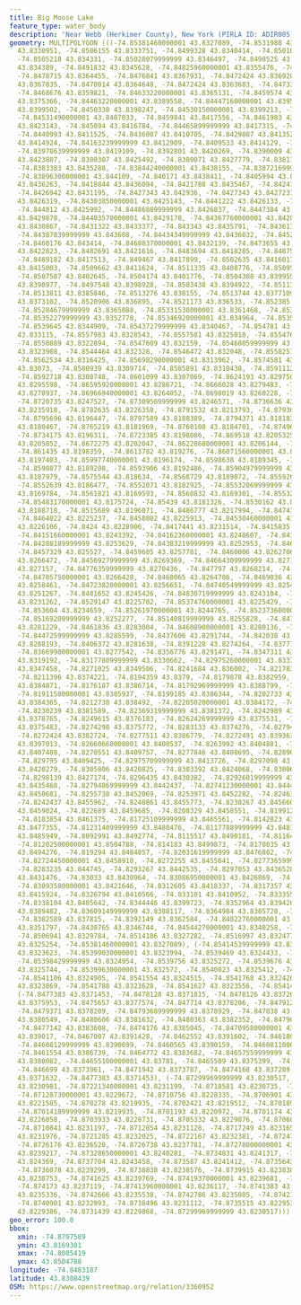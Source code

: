 ```yaml
---
title: Big Moose Lake
feature_type: water_body
description: 'Near Webb (Herkimer County), New York (PIRLA ID: ADIR005)'
geometry: MULTIPOLYGON (((-74.85381460000001 43.8327089, -74.8531988 43.8329696, -74.8517131
  43.8330951, -74.8506155 43.8333751, -74.8499328 43.8340414, -74.85010680000001 43.8342731,
  -74.8505218 43.834331, -74.85028079999999 43.8346497, -74.8498525 43.8348235, -74.8495446
  43.834389, -74.8491832 43.8345628, -74.84825960000001 43.8355476, -74.8479652 43.8358373,
  -74.8478715 43.8364455, -74.8476841 43.8367931, -74.8472424 43.8369283, -74.8469345
  43.8367835, -74.8470014 43.8364648, -74.8472424 43.8363683, -74.84733610000001 43.8360883,
  -74.8468676 43.8359821, -74.84633220000001 43.8365131, -74.8459574 43.8370828, -74.845181
  43.8375366, -74.84463220000001 43.8389558, -74.84447160000001 43.8395254, -74.84465899999999
  43.8399502, -74.8450338 43.8398247, -74.84530150000001 43.8399213, -74.8453952 43.8403075,
  -74.84531490000001 43.8407033, -74.8459841 43.8417556, -74.8461983 43.8421611, -74.84543360000001
  43.8423143, -74.845094 43.8416784, -74.84465899999999 43.8417315, -74.8443757 43.8415015,
  -74.8440993 43.8411525, -74.8436007 43.8410705, -74.8429807 43.8413524, -74.8421642
  43.8414924, -74.84163239999999 43.8412909, -74.8409533 43.8414129, -74.8403074 43.8415722,
  -74.83978639999999 43.8419109, -74.8392801 43.8420269, -74.8390009 43.8423, -74.8384614
  43.8423887, -74.8380307 43.8425492, -74.8380071 43.8427779, -74.83811590000001 43.8430782,
  -74.8383383 43.8435288, -74.83844240000001 43.8438155, -74.83872169999999 43.8440032,
  -74.83896300000001 43.844109, -74.840171 43.8438411, -74.8405994 43.843817, -74.8413991
  43.8436263, -74.8418844 43.8436094, -74.8421788 43.8435467, -74.8424164 43.8433029,
  -74.8426942 43.8431195, -74.8427343 43.842936, -74.8427343 43.8427237, -74.8428481
  43.8426319, -74.84303850000001 43.8425143, -74.8441222 43.8426133, -74.8445309 43.8425461,
  -74.844812 43.8425992, -74.84486889999999 43.8426837, -74.8447384 43.8428936, -74.84439709999999
  43.8429878, -74.84403570000001 43.8429178, -74.84367760000001 43.8428768, -74.8430987
  43.8430867, -74.8431322 43.8433377, -74.843343 43.8435791, -74.8436174 43.8436249,
  -74.84387839999999 43.843608, -74.84434349999999 43.8436032, -74.8452604 43.8435574,
  -74.8460176 43.843414, -74.84688370000001 43.8432139, -74.8473655 43.8429001, -74.84784740000001
  43.8422823, -74.8482691 43.8421616, -74.8483694 43.8418285, -74.8487576 43.8415968,
  -74.8489182 43.8417513, -74.849467 43.8417899, -74.8502635 43.8416017, -74.8507654
  43.8415003, -74.8509662 43.8411624, -74.8511335 43.8408776, -74.8509528 43.8404962,
  -74.8507587 43.8402645, -74.8504174 43.8401776, -74.8504308 43.8399556, -74.85003589999999
  43.8398977, -74.8497548 43.8398928, -74.8503438 43.8394922, -74.8511335 43.8388936,
  -74.8513811 43.8385846, -74.8513276 43.838155, -74.8513744 43.8377109, -74.851602
  43.8373102, -74.8520906 43.836895, -74.8521173 43.836533, -74.852385 43.8365716,
  -74.85284679999999 43.8365088, -74.85331530000001 43.8361468, -74.8534626 43.8357895,
  -74.85352279999999 43.8352778, -74.85346920000001 43.834964, -74.8535897 43.8347709,
  -74.8539645 43.8344909, -74.85437279999999 43.8340467, -74.854781 43.8340757, -74.8555908
  43.833115, -74.8557983 43.8328543, -74.8557581 43.8325018, -74.85547699999999 43.8323956,
  -74.8550889 43.8322894, -74.8547609 43.832159, -74.85468059999999 43.832159, -74.85451999999999
  43.8323908, -74.8544464 43.832328, -74.8546472 43.832048, -74.8558251 43.8318645,
  -74.8562534 43.8316425, -74.85698290000001 43.8313962, -74.8574581 43.8311597, -74.857786
  43.83073, -74.8580939 43.8309714, -74.8585891 43.8310438, -74.8591112 43.830981,
  -74.8592718 43.8308748, -74.8601099 43.8307069, -74.8624193 43.8297509, -74.863309
  43.8295598, -74.86595920000001 43.8286721, -74.8666028 43.8279483, -74.86715169999999
  43.8278937, -74.86966940000001 43.8264052, -74.8698019 43.8260228, -74.8708998 43.8252307,
  -74.8720735 43.8247527, -74.87309569999999 43.8246571, -74.8736636 43.8249439, -74.8771656
  43.8235918, -74.8782635 43.8226358, -74.8791532 43.8213793, -74.87936139999999 43.8203686,
  -74.8795696 43.8196447, -74.8797589 43.8188389, -74.8794371 43.8181833, -74.87803630000001
  43.8180467, -74.8765219 43.8181969, -74.8760108 43.8184701, -74.87496969999999 43.8189208,
  -74.8734175 43.8196311, -74.8723385 43.8198086, -74.869518 43.8205325, -74.86824970000001
  43.8205052, -74.8672275 43.8202047, -74.86228680000001 43.8206144, -74.8617 43.8203686,
  -74.861435 43.8198359, -74.8613782 43.819276, -74.86071560000001 43.8194808, -74.860337
  43.8197403, -74.85997740000001 43.8196174, -74.8598638 43.8189345, -74.8592013 43.8187023,
  -74.8590877 43.8189208, -74.8593906 43.8192486, -74.85904979999999 43.819276, -74.8578005
  43.8187979, -74.8575544 43.818634, -74.8568729 43.8189072, -74.8559264 43.8189072,
  -74.8552639 43.8186477, -74.8552071 43.8182925, -74.85532069999999 43.8177052, -74.8562572
  43.8169784, -74.8561821 43.8169593, -74.8560832 43.8169301, -74.85532689999999 43.8175048,
  -74.85483170000001 43.8175724, -74.85439 43.8181326, -74.8530162 43.8188991, -74.85235369999999
  43.8188718, -74.8515689 43.8196071, -74.8486777 43.8217994, -74.8474195 43.8219925,
  -74.8464022 43.8225237, -74.8458802 43.8225913, -74.84530460000001 43.8223981, -74.8440062
  43.8226106, -74.8424 43.8228906, -74.8417441 43.8231514, -74.8415835 43.8238757,
  -74.84151660000001 43.8243392, -74.84162360000001 43.8248607, -74.8419717 43.8251408,
  -74.84288189999999 43.8253629, -74.84383219999999 43.8252953, -74.8460006 43.824938,
  -74.8457329 43.825527, -74.8459605 43.8257781, -74.8460006 43.8262706, -74.84563919999999
  43.8266472, -74.84569279999999 43.8269369, -74.84664309999999 43.8271976, -74.8473821
  43.827157, -74.84776359999999 43.8270436, -74.847797 43.8268214, -74.8474022 43.8266887,
  -74.84705750000001 43.8266428, -74.8468065 43.8264786, -74.8469036 43.8262758, -74.8472349
  43.8258461, -74.84723820000001 43.8256651, -74.84740549999999 43.8254309, -74.84725829999999
  43.8251267, -74.8481652 43.8245426, -74.84830719999999 43.8243104, -74.85037269999999
  43.8231262, -74.8529147 43.8225702, -74.85374760000001 43.8225429, -74.8542398 43.8230345,
  -74.853604 43.8234659, -74.85261970000001 43.8244765, -74.85237360000001 43.8249819,
  -74.85169209999999 43.8252277, -74.85140819999999 43.8255828, -74.84748980000001
  43.8281229, -74.8461836 43.8283004, -74.84608900000001 43.8280136, -74.8452939 43.8283414,
  -74.84472599999999 43.8285599, -74.8437606 43.8291744, -74.842038 43.8295021, -74.84145119999999
  43.8288193, -74.8406372 43.8281638, -74.8391228 43.8274264, -74.8377788 43.8273172,
  -74.83669980000001 43.8277542, -74.8356776 43.8291471, -74.8347311 43.8306219, -74.8337468
  43.8319192, -74.83177809999999 43.8330662, -74.82975260000001 43.8337217, -74.8286547
  43.8347458, -74.8271025 43.8349506, -74.8241684 43.836002, -74.8217832 43.8367257,
  -74.8211396 43.8374221, -74.8194359 43.8379, -74.8179878 43.8382959, -74.8176187
  43.8384871, -74.8176187 43.8386714, -74.81792969999999 43.8388799, -74.8182376 43.8388775,
  -74.81911580000001 43.8385937, -74.8199185 43.8386344, -74.8202733 43.8386538, -74.82069490000001
  43.8384365, -74.8212738 43.838492, -74.82205020000001 43.8384172, -74.8227194 43.8382362,
  -74.8230239 43.8381589, -74.82369319999999 43.8381372, -74.8242989 43.8380214, -74.8244863
  43.8378765, -74.8249615 43.8376183, -74.82624269999999 43.8375531, -74.82698139999999
  43.8375483, -74.8274298 43.8375772, -74.8283133 43.8374276, -74.8279452 43.8378283,
  -74.8272424 43.8382724, -74.8277511 43.8386779, -74.8272491 43.8393634, -74.8270551
  43.8397013, -74.82660660000001 43.8400537, -74.8263992 43.8404881, -74.82678730000001
  43.8407488, -74.8270551 43.8409757, -74.8277846 43.8408695, -74.8289692 43.8406812,
  -74.829795 43.8409425, -74.82975709999999 43.8413726, -74.8297098 43.8417753, -74.8300316
  43.8420279, -74.8305806 43.8420825, -74.8303392 43.8424068, -74.83006 43.8425262,
  -74.8298139 43.8427174, -74.8296435 43.8430382, -74.82926019999999 43.8433249, -74.82892889999999
  43.8435468, -74.82794869999999 43.8442437, -74.82741230000001 43.8444207, -74.82610320000001
  43.8450681, -74.8255738 43.8452069, -74.8253971 43.8452282, -74.8246374 43.8454466,
  -74.8242437 43.8455962, -74.8240861 43.8455773, -74.8238267 43.8456602, -74.8230104
  43.8459024, -74.822689 43.8459685, -74.8208329 43.8458551, -74.8199121 43.84609,
  -74.8183854 43.8461375, -74.81725109999999 43.8465561, -74.8142823 43.8470245, -74.8129883
  43.8477355, -74.81231409999999 43.8480476, -74.81177889999999 43.848158, -74.80854189999999
  43.8485949, -74.8092991 43.8492774, -74.8115517 43.8490181, -74.8116464 43.8497825,
  -74.81202500000001 43.8504788, -74.814183 43.8499873, -74.8170035 43.8497006, -74.8192751
  43.8494276, -74.819294 43.8484857, -74.82031619999999 43.8476802, -74.8253704 43.8466563,
  -74.82724450000001 43.8458918, -74.8272255 43.8455641, -74.82773659999999 43.8446767,
  -74.8283235 43.844745, -74.8293267 43.8442535, -74.8297053 43.8436528, -74.8299514
  43.8431476, -74.83033 43.8430964, -74.83086950000001 43.8426869, -74.8310067 43.8422841,
  -74.83093580000001 43.8421646, -74.8312605 43.8418337, -74.8317357 43.8419206, -74.83217740000001
  43.8415924, -74.8326794 43.8410566, -74.833101 43.8410952, -74.83335529999999 43.8408973,
  -74.8338104 43.8405642, -74.8344446 43.8399723, -74.8352964 43.8394261, -74.8356371
  43.8389482, -74.83609149999999 43.8388117, -74.8364984 43.8385728, -74.8378709 43.8379583,
  -74.8382589 43.837815, -74.8392149 43.8362584, -74.84022760000001 43.8356849, -74.8412498
  43.8351797, -74.8430765 43.8346744, -74.84544270000001 43.8340258, -74.8486686 43.833511,
  -74.8506941 43.8329784, -74.8514186 43.8327282, -74.8516997 43.8324772, -74.85327909999999
  43.8325254, -74.85381460000001 43.8327089), (-74.85414539999999 43.8323565, -74.85408390000001
  43.8323623, -74.85399030000001 43.8323994, -74.8539469 43.8324433, -74.8539469 43.832478,
  -74.85398429999999 43.8324954, -74.8539756 43.8325272, -74.8539676 43.8325551, -74.853977
  43.8325744, -74.85399630000001 43.832572, -74.8540023 43.8325412, -74.8540672 43.8325161,
  -74.8541106 43.8324905, -74.8541554 43.8324515, -74.8541768 43.832426, -74.8541848
  43.8323869, -74.8541788 43.8323628, -74.8541627 43.8323556, -74.85414539999999 43.8323565),
  (-74.8477383 43.8371453, -74.8478128 43.8371815, -74.8478126 43.8372625, -74.8475653
  43.8375953, -74.8475657 43.8377574, -74.847714 43.8378206, -74.8479123 43.8378028,
  -74.8479371 43.8378209, -74.84793689999999 43.8378929, -74.847838 43.8379648, -74.84783779999999
  43.8380549, -74.8480606 43.8381632, -74.8480363 43.8382352, -74.8479624 43.8382891,
  -74.8477142 43.8383608, -74.8474176 43.8385045, -74.84709580000001 43.8387742, -74.84692339999999
  43.839017, -74.8467007 43.8391428, -74.8462552 43.8391602, -74.8461806 43.8391421,
  -74.84608129999999 43.8390699, -74.8460565 43.8390159, -74.84608110000001 43.8388178,
  -74.8461554 43.8386739, -74.8464772 43.8383682, -74.84657559999999 43.8382062, -74.8466002
  43.8380082, -74.84655100000001 43.83781, -74.8465509 43.8375399, -74.8466001 43.8374499,
  -74.846699 43.8373961, -74.8471942 43.8373787, -74.8474168 43.837289, -74.8476146
  43.8371632, -74.8477383 43.8371453), (-74.87299969999999 43.8230517, -74.87256120000001
  43.8230981, -74.87221340000001 43.8231199, -74.8718581 43.8230735, -74.8715141 43.8230217,
  -74.87128730000001 43.8229672, -74.8710756 43.8228335, -74.8706901 43.8225212, -74.8703933
  43.8221585, -74.870278 43.8219935, -74.8702421 43.8219512, -74.8701892 43.8219499,
  -74.87014189999999 43.8219935, -74.8701193 43.8220972, -74.8701174 43.8223562, -74.8702081
  43.8226058, -74.8703933 43.8228731, -74.8705332 43.8229876, -74.8706806 43.8230994,
  -74.8710841 43.8231197, -74.8712854 43.8231128, -74.8717249 43.8231658, -74.8719574
  43.8231976, -74.8721285 43.8232025, -74.8722167 43.8232381, -74.8724773 43.8234802,
  -74.8726176 43.8236528, -74.8726738 43.8237781, -74.87278000000001 43.8238699, -74.8729879
  43.8239217, -74.87328650000001 43.8240281, -74.8734831 43.8241317, -74.87372879999999
  43.824369, -74.8737704 43.8243458, -74.873587 43.8241412, -74.8735643 43.824009,
  -74.8736078 43.8239299, -74.8738838 43.8238576, -74.8739915 43.8238385, -74.87411059999999
  43.8238753, -74.8741625 43.8239769, -74.87419370000001 43.8239681, -74.8741474 43.8238447,
  -74.874173 43.8237119, -74.87413960000001 43.8236117, -74.8741383 43.8235461, -74.87417430000001
  43.8235336, -74.8742666 43.8235538, -74.8742786 43.8235085, -74.8742158 43.8234333,
  -74.8740901 43.8232993, -74.8738496 43.8231112, -74.8735515 43.8229531, -74.8733524
  43.8229386, -74.8731439 43.8229868, -74.87299969999999 43.8230517)))
geo_error: 100.0
bbox:
  xmin: -74.8797589
  ymin: 43.8169301
  xmax: -74.8085419
  ymax: 43.8504788
longitude: -74.8483187
latitude: 43.8308439
OSM: https://www.openstreetmap.org/relation/3360952
---
```

